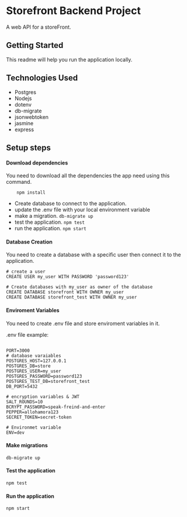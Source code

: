 # Storefront Backend Project
A web API for a storeFront.
## Getting Started
This readme will help you run the application locally.

## Technologies Used

- Postgres 
- Nodejs
- dotenv 
- db-migrate
- jsonwebtoken 
- jasmine
- express

## Setup steps
#### Download dependencies
You need to download all the dependencies the app need using this command.
```shell    
    npm install
```    
- Create database to connect to the application.
- update the .env file with your local environment variable
- make a migration. `db-migrate up`
- test the application. `npm test`
- run the application. `npm start`

#### Database Creation
You need to create a database with a specific user then connect it to the application.
```shell
# create a user
CREATE USER my_user WITH PASSWORD 'password123'

# Create databases with my_user as owner of the database
CREATE DATABASE storefront WITH OWNER my_user
CREATE DATABASE storefront_test WITH OWNER my_user
```

#### Enviroment Variables
You need to create .env file and store enviroment variables in it.

.env file example:
```shell

PORT=3000
# database varaiables
POSTGRES_HOST=127.0.0.1
POSTGRES_DB=store
POSTGRES_USER=my_user
POSTGRES_PASSWORD=password123
POSTGRES_TEST_DB=storefront_test
DB_PORT=5432

# encryption variables & JWT
SALT_ROUNDS=10
BCRYPT_PASSWORD=speak-freind-and-enter
PEPPER=allohamora123
SECRET_TOKEN=secret-token

# Environmet variable
ENV=dev
```
#### Make migrations
```shell
db-migrate up
```

#### Test the application
```shell
npm test
```

#### Run the application
```shell
npm start
```

